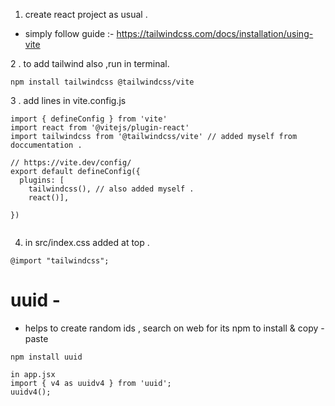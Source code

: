 1. create react project as usual . 

 - simply follow guide :- https://tailwindcss.com/docs/installation/using-vite

2 . to add tailwind also  ,run in terminal. 

```
npm install tailwindcss @tailwindcss/vite
```

3 . add lines in vite.config.js

```
import { defineConfig } from 'vite'
import react from '@vitejs/plugin-react'
import tailwindcss from '@tailwindcss/vite' // added myself from doccumentation . 

// https://vite.dev/config/
export default defineConfig({
  plugins: [
    tailwindcss(), // also added myself . 
    react()],
  
})


```
4.  in src/index.css added at top . 

```
@import "tailwindcss";

```



# uuid - 
- helps to create random ids  , search on web for its npm to install & copy -paste 

```
npm install uuid

in app.jsx
import { v4 as uuidv4 } from 'uuid';
uuidv4();
```
